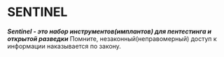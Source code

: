 # SENTINEL
<b><i>Sentinel - это набор инструментов(имплантов) для пентестинга и открытой разведки</i></b>
Помните, незаконный(неправомерный) доступ к информации наказывается по закону.
